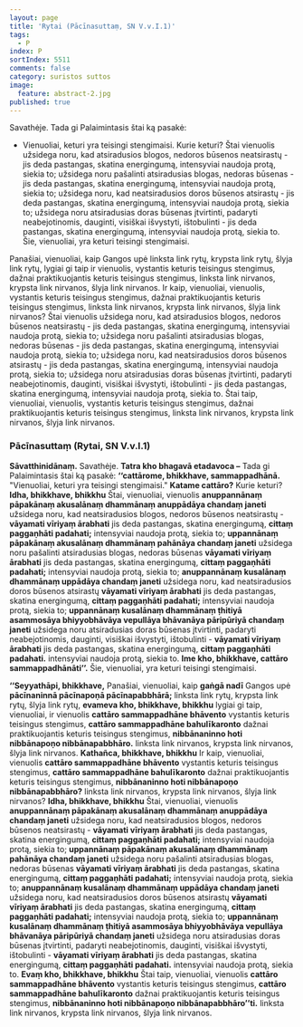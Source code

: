 ```yaml
---
layout: page
title: 'Rytai (Pācīnasuttaṃ, SN V.v.I.1)'
tags:
  - P
index: P
sortIndex: 5511
comments: false
category: suristos suttos
image:
  feature: abstract-2.jpg
published: true
---
```



Savathėje. Tada gi Palaimintasis štai ką pasakė: 

- Vienuoliai, keturi yra teisingi stengimaisi. Kurie keturi? Štai vienuolis užsidega noru, kad atsiradusios blogos, nedoros būsenos neatsirastų - jis deda pastangas, skatina energingumą, intensyviai naudoja protą, siekia to; užsidega noru pašalinti atsiradusias blogas, nedoras būsenas - jis deda pastangas, skatina energingumą, intensyviai naudoja protą, siekia to; užsidega noru, kad neatsiradusios doros būsenos atsirastų - jis deda pastangas, skatina energingumą, intensyviai naudoja protą, siekia to; užsidega noru atsiradusias doras būsenas įtvirtinti, padaryti neabejotinomis, dauginti, visiškai išvystyti, ištobulinti - jis deda pastangas, skatina energingumą, intensyviai naudoja protą, siekia to. Šie, vienuoliai, yra keturi teisingi stengimaisi.

Panašiai, vienuoliai, kaip Gangos upė linksta link rytų, krypsta link rytų, šlyja link rytų, lygiai gi taip ir vienuolis, vystantis keturis teisingus stengimus, dažnai praktikuojantis keturis teisingus stengimus, linksta link nirvanos, krypsta link nirvanos, šlyja link nirvanos. Ir kaip, vienuoliai, vienuolis, vystantis keturis teisingus stengimus, dažnai praktikuojantis keturis teisingus stengimus, linksta link nirvanos, krypsta link nirvanos, šlyja link nirvanos? Štai vienuolis užsidega noru, kad atsiradusios blogos, nedoros būsenos neatsirastų - jis deda pastangas, skatina energingumą, intensyviai naudoja protą, siekia to; užsidega noru pašalinti atsiradusias blogas, nedoras būsenas - jis deda pastangas, skatina energingumą, intensyviai naudoja protą, siekia to; užsidega noru, kad neatsiradusios doros būsenos atsirastų - jis deda pastangas, skatina energingumą, intensyviai naudoja protą, siekia to; užsidega noru atsiradusias doras būsenas įtvirtinti, padaryti neabejotinomis, dauginti, visiškai išvystyti, ištobulinti - jis deda pastangas, skatina energingumą, intensyviai naudoja protą, siekia to. Štai taip, vienuoliai, vienuolis, vystantis keturis teisingus stengimus, dažnai praktikuojantis keturis teisingus stengimus, linksta link nirvanos, krypsta link nirvanos, šlyja link nirvanos.

### Pācīnasuttaṃ (Rytai, SN V.v.I.1)

**Sāvatthinidānaṃ.** Savathėje. **Tatra kho bhagavā etadavoca –** Tada gi Palaimintasis štai ką pasakė: **‘‘cattārome, bhikkhave, sammappadhānā.** "Vienuoliai, keturi yra teisingi stengimaisi." **Katame cattāro?** Kurie keturi? **Idha, bhikkhave, bhikkhu** Štai, vienuoliai, vienuolis **anuppannānaṃ pāpakānaṃ akusalānaṃ dhammānaṃ anuppādāya chandaṃ janeti** užsidega noru, kad neatsiradusios blogos, nedoros būsenos neatsirastų - **vāyamati vīriyaṃ ārabhati** jis deda pastangas, skatina energingumą, **cittaṃ paggaṇhāti padahati;** intensyviai naudoja protą, siekia to; **uppannānaṃ pāpakānaṃ akusalānaṃ dhammānaṃ pahānāya chandaṃ janeti** užsidega noru pašalinti atsiradusias blogas, nedoras būsenas **vāyamati vīriyaṃ ārabhati** jis deda pastangas, skatina energingumą, **cittaṃ paggaṇhāti padahati;** intensyviai naudoja protą, siekia to; **anuppannānaṃ kusalānaṃ dhammānaṃ uppādāya chandaṃ janeti** užsidega noru, kad neatsiradusios doros būsenos atsirastų **vāyamati vīriyaṃ ārabhati** jis deda pastangas, skatina energingumą, **cittaṃ paggaṇhāti padahati;** intensyviai naudoja protą, siekia to; **uppannānaṃ kusalānaṃ dhammānaṃ ṭhitiyā asammosāya bhiyyobhāvāya vepullāya bhāvanāya pāripūriyā chandaṃ janeti** užsidega noru atsiradusias doras būsenas įtvirtinti, padaryti neabejotinomis, dauginti, visiškai išvystyti, ištobulinti - **vāyamati vīriyaṃ ārabhati** jis deda pastangas, skatina energingumą, **cittaṃ paggaṇhāti padahati.** intensyviai naudoja protą, siekia to. **Ime kho, bhikkhave, cattāro sammappadhānāti’’.** Šie, vienuoliai, yra keturi teisingi stengimaisi.

**‘‘Seyyathāpi, bhikkhave,** Panašiai, vienuoliai, kaip **gaṅgā nadī** Gangos upė **pācīnaninnā pācīnapoṇā pācīnapabbhārā;** linksta link rytų, krypsta link rytų, šlyja link rytų, **evameva kho, bhikkhave, bhikkhu** lygiai gi taip, vienuoliai, ir vienuolis **cattāro sammappadhāne bhāvento** vystantis keturis teisingus stengimus, **cattāro sammappadhāne bahulīkaronto** dažnai praktikuojantis keturis teisingus stengimus, **nibbānaninno hoti nibbānapoṇo nibbānapabbhāro.** linksta link nirvanos, krypsta link nirvanos, šlyja link nirvanos. **Kathañca, bhikkhave, bhikkhu** Ir kaip, vienuoliai, vienuolis **cattāro sammappadhāne bhāvento** vystantis keturis teisingus stengimus, **cattāro sammappadhāne bahulīkaronto** dažnai praktikuojantis keturis teisingus stengimus, **nibbānaninno hoti nibbānapoṇo nibbānapabbhāro?** linksta link nirvanos, krypsta link nirvanos, šlyja link nirvanos? **Idha, bhikkhave, bhikkhu** Štai, vienuoliai, vienuolis **anuppannānaṃ pāpakānaṃ akusalānaṃ dhammānaṃ anuppādāya chandaṃ janeti** užsidega noru, kad neatsiradusios blogos, nedoros būsenos neatsirastų - **vāyamati vīriyaṃ ārabhati** jis deda pastangas, skatina energingumą, **cittaṃ paggaṇhāti padahati;** intensyviai naudoja protą, siekia to; **uppannānaṃ pāpakānaṃ akusalānaṃ dhammānaṃ pahānāya chandaṃ janeti** užsidega noru pašalinti atsiradusias blogas, nedoras būsenas **vāyamati vīriyaṃ ārabhati** jis deda pastangas, skatina energingumą, **cittaṃ paggaṇhāti padahati;** intensyviai naudoja protą, siekia to; **anuppannānaṃ kusalānaṃ dhammānaṃ uppādāya chandaṃ janeti** užsidega noru, kad neatsiradusios doros būsenos atsirastų **vāyamati vīriyaṃ ārabhati** jis deda pastangas, skatina energingumą, **cittaṃ paggaṇhāti padahati;** intensyviai naudoja protą, siekia to; **uppannānaṃ kusalānaṃ dhammānaṃ ṭhitiyā asammosāya bhiyyobhāvāya vepullāya bhāvanāya pāripūriyā chandaṃ janeti** užsidega noru atsiradusias doras būsenas įtvirtinti, padaryti neabejotinomis, dauginti, visiškai išvystyti, ištobulinti - **vāyamati vīriyaṃ ārabhati** jis deda pastangas, skatina energingumą, **cittaṃ paggaṇhāti padahati.** intensyviai naudoja protą, siekia to. **Evaṃ kho, bhikkhave, bhikkhu** Štai taip, vienuoliai, vienuolis **cattāro sammappadhāne bhāvento** vystantis keturis teisingus stengimus, **cattāro sammappadhāne bahulīkaronto** dažnai praktikuojantis keturis teisingus stengimus, **nibbānaninno hoti nibbānapoṇo nibbānapabbhāro’’ti.** linksta link nirvanos, krypsta link nirvanos, šlyja link nirvanos.
